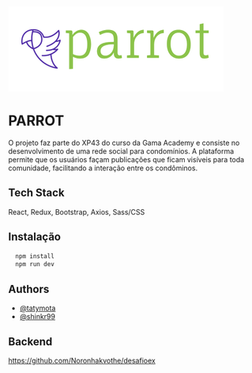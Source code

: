 ![Logo](src/assets/img/logo-header.png)

# PARROT

O projeto faz parte do XP43 do curso da Gama Academy e consiste no desenvolvimento de uma rede social para condomínios.
A plataforma permite que os usuários façam publicações que ficam visíveis para toda
comunidade, facilitando a interação entre os condôminos. 


## Tech Stack

React, Redux, Bootstrap, Axios, Sass/CSS


## Instalação
```bash
  npm install
  npm run dev
```

## Authors

- [@tatymota](https://github.com/tatymota)
- [@shinkr99](https://github.com/shinkr99)

## Backend
https://github.com/Noronhakvothe/desafioex
